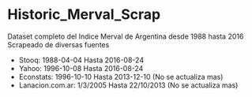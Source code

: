 # Historic_Merval_Scrap
Dataset completo del Indice Merval de Argentina desde 1988 hasta 2016 Scrapeado de diversas fuentes
* Stooq: 1988-04-04 Hasta 2016-08-24
* Yahoo: 1996-10-08 Hasta 2016-08-24
* Econstats: 1996-10-10 Hasta 2013-12-10 (No se actualiza mas)
* Lanacion.com.ar: 1/3/2005 Hasta 22/10/2013 (No se actualiza mas)
